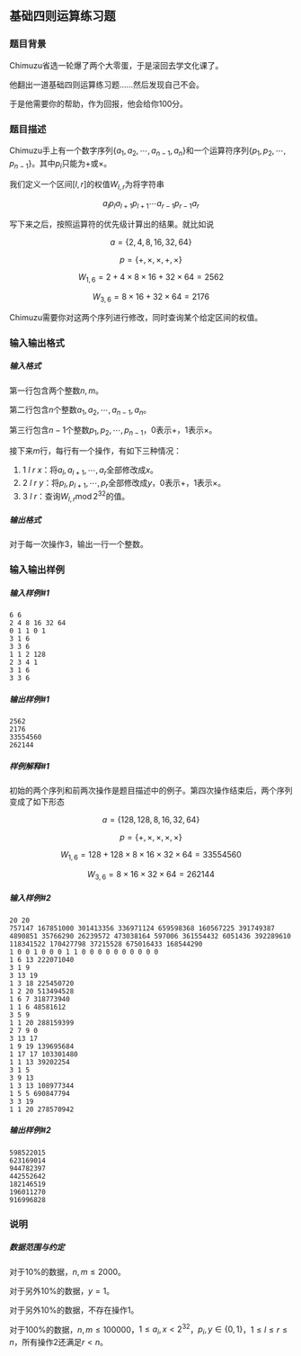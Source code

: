 ## 基础四则运算练习题

### 题目背景

Chimuzu省选一轮爆了两个大零蛋，于是滚回去学文化课了。

他翻出一道基础四则运算练习题……然后发现自己不会。

于是他需要你的帮助，作为回报，他会给你$100$分。

### 题目描述

Chimuzu手上有一个数字序列$\{a_{1},a_{2},\cdots,a_{n-1},a_{n}\}$和一个运算符序列$\{p_{1},p_{2},\cdots,p_{n-1}\}$。其中$p_{i}$只能为$+$或$\times$。

我们定义一个区间$[l,r]$的权值$W_{l,r}$为将字符串

$$a_{l} p_{l} a_{l+1} p_{l+1} \cdots a_{r-1} p_{r-1} a_{r}$$

写下来之后，按照运算符的优先级计算出的结果。就比如说

$$a=\{2,4,8,16,32,64\}$$

$$p=\{+,\times,\times,+,\times\}$$

$$W_{1,6}=2+4\times 8\times 16+32\times 64=2562$$

$$W_{3,6}=8\times 16+32\times 64=2176$$

Chimuzu需要你对这两个序列进行修改，同时查询某个给定区间的权值。

### 输入输出格式

##### 输入格式

第一行包含两个整数$n,m$。

第二行包含$n$个整数$a_{1},a_{2},\cdots,a_{n-1},a_{n}$。

第三行包含$n-1$个整数$p_{1},p_{2},\cdots,p_{n-1}$，$0$表示$+$，$1$表示$\times$。

接下来$m$行，每行有一个操作，有如下三种情况：

1. $1$ $l$ $r$ $x$：将$a_{l},a_{l+1},\cdots,a_{r}$全部修改成$x$。
2. $2$ $l$ $r$ $y$：将$p_{l},p_{l+1},\cdots,p_{r}$全部修改成$y$，$0$表示$+$，$1$表示$\times$。
3. $3$ $l$ $r$：查询$W_{l,r}\operatorname{mod}2^{32}$的值。

##### 输出格式

对于每一次操作$3$，输出一行一个整数。

### 输入输出样例

##### 输入样例#1

```
6 6
2 4 8 16 32 64
0 1 1 0 1
3 1 6
3 3 6
1 1 2 128
2 3 4 1
3 1 6
3 3 6
```

##### 输出样例#1

```
2562
2176
33554560
262144
```

##### 样例解释#1

初始的两个序列和前两次操作是题目描述中的例子。第四次操作结束后，两个序列变成了如下形态

$$a=\{128,128,8,16,32,64\}$$

$$p=\{+,\times,\times,\times,\times\}$$

$$W_{1,6}=128+128\times 8\times 16\times 32\times 64=33554560$$

$$W_{3,6}=8\times 16\times 32\times 64=262144$$

##### 输入样例#2

```
20 20
757147 167851000 301413356 336971124 659598368 160567225 391749387 4890851 35766290 26239572 473038164 597006 361554432 6051436 392289610 118341522 170427798 37215528 675016433 168544290
1 0 0 1 0 0 0 1 1 0 0 0 0 0 0 0 0 0 0
1 6 13 222071040
3 1 9
3 13 19
1 3 18 225450720
1 2 20 513494528
1 6 7 318773940
1 1 6 48581612
3 5 9
1 1 20 288159399
2 7 9 0
3 13 17
1 9 19 139695684
1 17 17 103301480
1 1 13 39202254
3 1 5
3 9 13
1 3 13 108977344
1 5 5 690847794
3 3 19
1 1 20 278570942
```

##### 输出样例#2

```
598522015
623169014
944782397
442552642
182146519
196011270
916996828
```

### 说明

##### 数据范围与约定

对于$10\%$的数据，$n,m\leqslant 2000$。

对于另外$10\%$的数据，$y=1$。

对于另外$10\%$的数据，不存在操作$1$。

对于$100\%$的数据，$n,m\leqslant 100000$，$1\leqslant a_{i},x\lt 2^{32}$，$p_{i},y\in\{0,1\}$，$1\leqslant l\leqslant r\leqslant n$，所有操作$2$还满足$r\lt n$。
